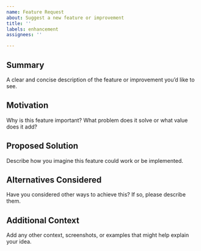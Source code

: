 ```yaml
---
name: Feature Request
about: Suggest a new feature or improvement
title: ''
labels: enhancement
assignees: ''

---
```


## Summary
A clear and concise description of the feature or improvement you’d like to see.

## Motivation
Why is this feature important? What problem does it solve or what value does it add?

## Proposed Solution
Describe how you imagine this feature could work or be implemented.

## Alternatives Considered
Have you considered other ways to achieve this? If so, please describe them.

## Additional Context
Add any other context, screenshots, or examples that might help explain your idea.
